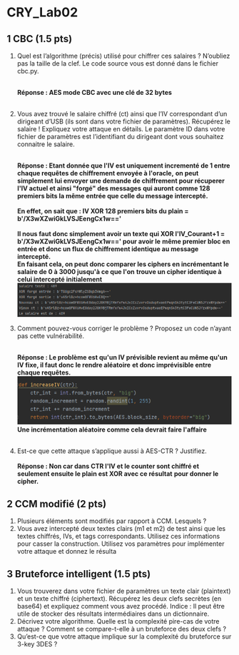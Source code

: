 # CRY_Lab02

## 1 CBC (1.5 pts)
1. Quel est l’algorithme (précis) utilisé pour chiffrer ces salaires ? N’oubliez pas la taille de la clef.
Le code source vous est donné dans le fichier cbc.py.<br/><br/>

   **Réponse : AES mode CBC avec une clé de 32 bytes**<br/><br/>
2. Vous avez trouvé le salaire chiffré (ct) ainsi que l’IV correspondant d’un dirigeant d’USB (ils sont
dans votre fichier de paramètres). Récupérez le salaire ! Expliquez votre attaque en détails. Le
paramètre ID dans votre fichier de paramètres est l’identifiant du dirigeant dont vous souhaitez
connaitre le salaire.<br/><br/>

   **Réponse : Etant donnée que l'IV est uniquement incrementé de 1 entre chaque requêtes de chiffrement envoyée à l'oracle,**
   **on peut simplement lui envoyer une demande de chiffrement pour récuperer l'IV actuel et ainsi "forgé" des messages**
   **qui auront comme 128 premiers bits la même entrée que celle du message intercepté.**<br/><br/>
   **En effet, on sait que : IV XOR 128 premiers bits du plain = b'/X3wXZwiGkLVSJEengCx1w=='**<br/><br/>
   **Il nous faut donc simplement avoir un texte qui XOR l'IV_Courant+1 = b'/X3wXZwiGkLVSJEengCx1w==' pour avoir le**
   **même premier bloc en entrée et donc un flux de chiffrement identique au message intercepté.**<br/>
   **En faisant cela, on peut donc comparer les ciphers en incrémentant le salaire de 0 à 3000 jusqu'à ce que l'on**
   **trouve un cipher identique à celui intercepté initialement**
   ![CBC salaire](/imgs/img.png "CBC salaire")
   <br/>

3. Comment pouvez-vous corriger le problème ? Proposez un code n’ayant pas cette vulnérabilité.<br/><br/>

   **Réponse : Le problème est qu'un IV prévisible revient au même qu'un IV fixe, il faut donc le rendre aléatoire**
   **et donc imprévisible entre chaque requêtes.**
   ![CBC salaire](/imgs/IncrementRandom.png "CBC salaire")
 **Une incrémentation aléatoire comme cela devrait faire l'affaire**<br/><br/>

4. Est-ce que cette attaque s’applique aussi à AES-CTR ? Justifiez.<br/><br/>
  **Réponse : Non car dans CTR l'IV et le counter sont chiffré et seulement ensuite le plain est XOR avec ce résultat**
  **pour donner le cipher.**

## 2 CCM modifié (2 pts)
1. Plusieurs éléments sont modifiés par rapport à CCM. Lesquels ?
2. Vous avez intercepté deux textes clairs (m1 et m2) de test ainsi que les textes chiffrés, IVs, et
tags correspondants. Utilisez ces informations pour casser la construction. Utilisez vos paramètres
pour implémenter votre attaque et donnez le résulta

## 3 Bruteforce intelligent (1.5 pts)
1. Vous trouverez dans votre fichier de paramètres un texte clair (plaintext) et un texte chiffré
(ciphertext). Récupérez les deux clefs secrètes (en base64) et expliquez comment vous avez
procédé.
Indice : Il peut être utile de stocker des résultats intermédiaires dans un dictionnaire.
2. Décrivez votre algorithme. Quelle est la complexité pire-cas de votre attaque ? Comment se
compare-t-elle à un bruteforce des deux clefs ?
3. Qu’est-ce que votre attaque implique sur la complexité du bruteforce sur 3-key 3DES ?

